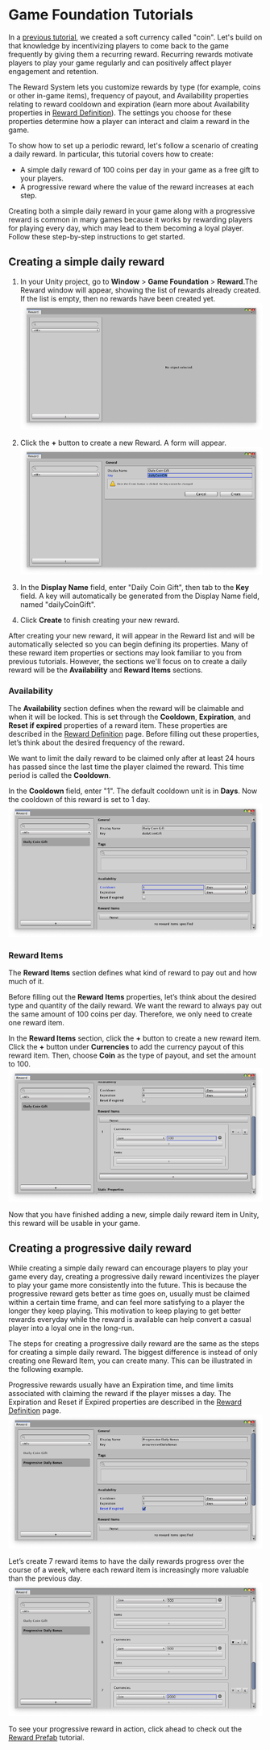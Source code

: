 # Game Foundation Tutorials

In a [previous tutorial], we created a soft currency called "coin". Let's build on that knowledge by incentivizing players to come back to the game frequently by giving them a recurring reward. Recurring rewards motivate players to play your game regularly and can positively affect player engagement and retention. 

The Reward System lets you customize rewards by type (for example, coins or other in-game items), frequency of payout, and Availability properties relating to reward cooldown and expiration (learn more about Availability properties in [Reward Definition]). The settings you choose for these properties determine how a player can interact and claim a reward in the game.

To show how to set up a periodic reward, let's follow a scenario of creating a daily reward. In particular, this tutorial covers how to create:
* A simple daily reward of 100 coins per day in your game as a free gift to your players. 
* A progressive reward where the value of the reward increases at each step. 

Creating both a simple daily reward in your game along with a progressive reward is common in many games because it works by rewarding players for playing every day, which may lead to them becoming a loyal player. Follow these step-by-step instructions to get started.

## Creating a simple daily reward

1. In your Unity project, go to __Window__ > __Game Foundation__ > __Reward__.The Reward window will appear, showing the list of rewards already created. If the list is empty, then no rewards have been created yet.  
![Access the Reward Window](../images/empty-reward-window.png)

2. Click the __+__ button to create a new Reward. A form will appear.
![Reward creation form](../images/tutorial-reward-create.png)

3. In the __Display Name__ field, enter "Daily Coin Gift", then tab to the __Key__ field. A key will automatically be generated from the Display Name field,  named "dailyCoinGift". 

4. Click __Create__ to finish creating your new reward.

After creating your new reward, it will appear in the Reward list and will be automatically selected so you can begin defining its properties. Many of these reward item properties or sections may look familiar to you from previous tutorials. However, the sections we'll focus on to create a daily reward will be the __Availability__ and __Reward Items__ sections.

### Availability

The __Availability__ section defines when the reward will be claimable and when it will be locked. This is set through the __Cooldown__, __Expiration__, and __Reset if expired__ properties of a reward item. These properties are described in the [Reward Definition] page. Before filling out these properties, let’s think about the desired frequency of the reward.

We want to limit the daily reward to be claimed only after at least 24 hours has passed since the last time the player claimed the reward. This time period is called the __Cooldown__.

In the __Cooldown__ field, enter "1". The default cooldown unit is in __Days__. Now the cooldown of this reward is set to 1 day.
![Configuring your basic daily reward](../images/tutorial-reward-configure-basic.png)

### Reward Items

The __Reward Items__ section defines what kind of reward to pay out and how much of it. 

Before filling out the __Reward Items__ properties, let’s think about the desired type and quantity of the daily reward. We want the reward to always pay out the same amount of 100 coins per day. Therefore, we only need to create one reward item.

In the __Reward Items__ section, click the __+__ button to create a new reward item. Click the __+__ button under __Currencies__ to add the currency payout of this reward item. Then, choose __Coin__ as the type of payout, and set the amount to 100.
![Adding a Reward Item your basic daily reward](../images/tutorial-reward-items-basic.png)

Now that you have finished adding a new, simple daily reward item in Unity, this reward will be usable in your game.

## Creating a progressive daily reward

While creating a simple daily reward can encourage players to play your game every day, creating a progressive daily reward incentivizes the player to play your game more consistently into the future.
This is because the progressive reward gets better as time goes on, usually must be claimed within a certain time frame, and can feel more satisfying to a player the longer they keep playing.
This motivation to keep playing to get better rewards everyday while the reward is available can help convert a casual player into a loyal one in the long-run.

The steps for creating a progressive daily reward are the same as the steps for creating a simple daily reward. The biggest difference is instead of only creating one Reward Item, you can create many. This can be illustrated in the following example.

Progressive rewards usually have an Expiration time, and time limits associated with claiming the reward if the player misses a day. The Expiration and Reset if Expired properties are described in the [Reward Definition] page.
![Configuring your basic daily reward](../images/tutorial-reward-configure-progressive.png)

Let’s create 7 reward items to have the daily rewards progress over the course of a week, where each reward item is increasingly more valuable than the previous day. 
![Adding a Reward Item your basic daily reward](../images/tutorial-reward-items-progressive.png)

To see your progressive reward in action, click ahead to check out the [Reward Prefab] tutorial.


[previous tutorial]: 03-CreatingCurrency.md
[Reward definition]: ../CatalogItems/RewardDefinition.md
[Reward Prefab]: 18-WorkingWithRewardPrefabs.md
